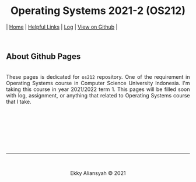 <h1 style="text-align: center"> Operating Systems 2021-2 (OS212) </h1>

| <a href="/os212/index.md">Home</a> | <a href="/os212/LINKS/">Helpful Links</a> | <a href="/os212/TXT/mylog.txt" target="_blank">Log</a> | <a href="https://github.com/ealiansyah/os212" target="_blank">View on Github</a> |

<div style="text-align: justify">
    <br>
    <h2>About Github Pages</h2>
    <br>
    These pages is dedicated for <code>os212</code> repository. One of the requirement in Operating Systems
    course in Computer Science University Indonesia. I'm taking this course in year 2021/2022 term 1.
    This pages will be filled soon with log, assignment, or anything that related to 
    Operating Systems course that I take.
    <br>
    <br>
    <br>
    <br>
    <br>
    <br>
    <br>
    <br>
</div>

---

<br>

<p align="center">
    Ekky Aliansyah &copy; 2021
</p>
